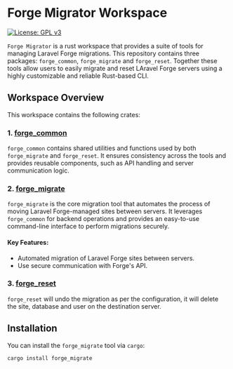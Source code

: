 # Forge Migrator Workspace

[![License: GPL v3](https://img.shields.io/badge/License-GPLv3-blue.svg)](https://www.gnu.org/licenses/gpl-3.0)

`Forge Migrator` is a rust workspace that provides a suite of tools for managing Laravel Forge migrations. This repository contains three packages: `forge_common`, `forge_migrate` and `forge_reset`. Together these tools allow users to easily migrate and reset LAravel Forge servers using a highly customizable and reliable Rust-based CLI.

## Workspace Overview

This workspace contains the following crates:

### 1. [forge_common](./forge_common)
`forge_common` contains shared utilities and functions used by both `forge_migrate` and `forge_reset`. It ensures consistency across the tools and provides reusable components, such as API handling and server communication logic.

### 2. [forge_migrate](./forge_migrate)
`forge_migrate` is the core migration tool that automates the process of moving Laravel Forge-managed sites between servers. It leverages `forge_common` for backend operations and provides an easy-to-use command-line interface to perform migrations securely.

#### Key Features:
- Automated migration of Laravel Forge sites between servers.
- Use secure communication with Forge's API.

### 3. [forge_reset](./forge_reset)
`forge_reset` will undo the migration as per the configuration, it will delete the site, database and user on the destination server. 

## Installation

You can install the `forge_migrate` tool via `cargo`:

```bash
cargo install forge_migrate
```




